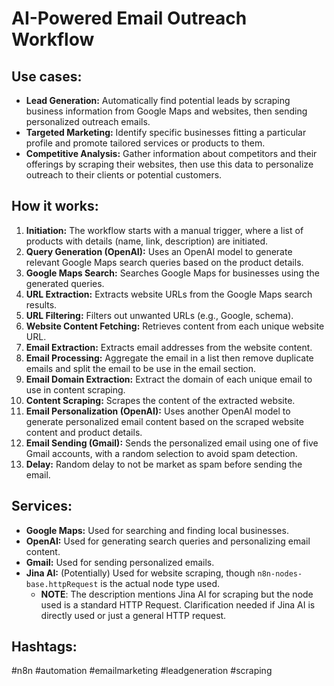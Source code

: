# AI-Powered Email Outreach Workflow

## Use cases:

- **Lead Generation:** Automatically find potential leads by scraping business information from Google Maps and websites, then sending personalized outreach emails.
- **Targeted Marketing:** Identify specific businesses fitting a particular profile and promote tailored services or products to them.
- **Competitive Analysis:** Gather information about competitors and their offerings by scraping their websites, then use this data to personalize outreach to their clients or potential customers.

## How it works:

1.  **Initiation:** The workflow starts with a manual trigger, where a list of products with details (name, link, description) are initiated.
2.  **Query Generation (OpenAI):** Uses an OpenAI model to generate relevant Google Maps search queries based on the product details.
3.  **Google Maps Search:** Searches Google Maps for businesses using the generated queries.
4.  **URL Extraction:** Extracts website URLs from the Google Maps search results.
5.  **URL Filtering:** Filters out unwanted URLs (e.g., Google, schema).
6.  **Website Content Fetching:** Retrieves content from each unique website URL.
7.  **Email Extraction:** Extracts email addresses from the website content.
8.  **Email Processing:** Aggregate the email in a list then remove duplicate emails and split the email to be use in the email section.
9. **Email Domain Extraction:** Extract the domain of each unique email to use in content scraping.
10. **Content Scraping:** Scrapes the content of the extracted website.
11. **Email Personalization (OpenAI):** Uses another OpenAI model to generate personalized email content based on the scraped website content and product details.
12. **Email Sending (Gmail):** Sends the personalized email using one of five Gmail accounts, with a random selection to avoid spam detection.
13. **Delay:** Random delay to not be market as spam before sending the email.

## Services:

-   **Google Maps:** Used for searching and finding local businesses.
-   **OpenAI:** Used for generating search queries and personalizing email content.
-   **Gmail:** Used for sending personalized emails.
-   **Jina AI:** (Potentially) Used for website scraping, though `n8n-nodes-base.httpRequest` is the actual node type used.
    -   **NOTE**:  The description mentions Jina AI for scraping but the node used is a standard HTTP Request.  Clarification needed if Jina AI is directly used or just a general HTTP request.

## Hashtags:

#n8n #automation #emailmarketing #leadgeneration #scraping
